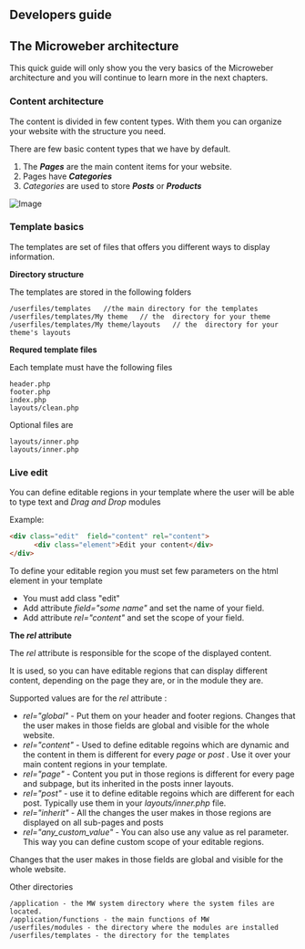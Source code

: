 ## Developers guide


 


## The Microweber architecture
This quick guide will only show you the very basics of the Microweber architecture and you will continue to learn more in the next chapters.

### Content architecture
The content is divided in few content types. With them you can organize your website with the structure you need.

There are few basic content types that we have by default.

1. The ***Pages*** are the main content items for your website.
2. Pages have ***Categories***
3. *Categories* are used to store ***Posts*** or ***Products***


 ![Image](../wiki/_img/content_architecture.png?raw=true)




### Template basics

The templates are set of files that offers you different ways to display information.


**Directory structure**

The templates are stored in the following folders

	/userfiles/templates   //the main directory for the templates
	/userfiles/templates/My theme   // the  directory for your theme
	/userfiles/templates/My theme/layouts   // the  directory for your theme's layouts


**Requred template files**

Each template must have the following files

	header.php
	footer.php
	index.php
	layouts/clean.php

Optional files are

	layouts/inner.php
	layouts/inner.php



### Live edit
You can define editable regions in your template where the user will be able to type text and *Drag and Drop* modules


Example:
```html
<div class="edit"  field="content" rel="content">
      <div class="element">Edit your content</div>
</div>
```

To define your editable region you must set few parameters on the html element in your template

* You must add class "edit"
* Add attribute *field="some name"* and set the name of your field.
* Add attribute *rel="content"* and set the scope of your field.

 
**The *rel* attribute**

The *rel* attribute is responsible for the scope of the displayed content.

It is used, so you can have editable regions that can display different content, depending on the page they are, or in the module they are.


Supported values are for the *rel* attribute :

* *rel="global"* - Put them on your header and footer regions. Changes that the user makes in those fields are global and visible for the whole website.
* *rel="content"* - Used to define editable regoins which are dynamic and the content in them is different for every *page* or *post* . Use it over your main content regions in your template.
* *rel="page"* - Content you put in those regions is different for every page and subpage, but its inherited in the posts inner layouts.
* *rel="post"* - use it to define editable regoins which are different for each post. Typically use them in your *layouts/inner.php* file.
* *rel="inherit"* - All the changes the user makes in those regions are displayed on all sub-pages and posts
* *rel="any_custom_value"* - You can also use any value as rel parameter.  This way you can define custom scope of your editable regions.


 Changes that the user makes in those fields are global and visible for the whole website.






























Other directories


    /application - the MW system directory where the system files are located.
    /application/functions - the main functions of MW
    /userfiles/modules - the directory where the modules are installed
    /userfiles/templates - the directory for the templates

